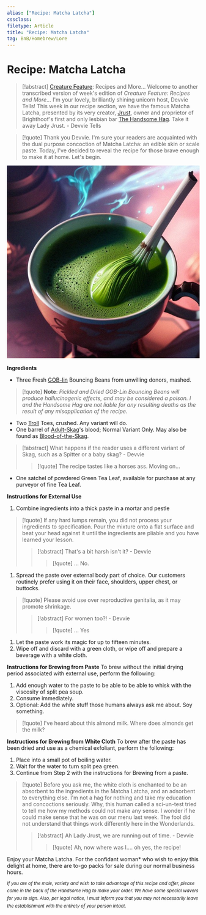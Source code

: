 ```yaml
---
alias: ["Recipe: Matcha Latcha"]
cssclass: 
filetype: Article
title: "Recipe: Matcha Latcha"
tag: BnB/Homebrew/Lore
---
```


# Recipe: Matcha Latcha
> [!abstract] [Creature Feature](../../../../60-Wyrmscriber/0-Courier/Resort-Me/Creature%20Feature.md): Recipes and More…
> Welcome to another transcribed version of week's edition of *Creature Feature: Recipes and More*… I'm your lovely, brilliantly shining unicorn host, Devvie Tells! This week in our recipe section, we have the famous Matcha Latcha, presented by its very creator, [Jrust](../../../../60-Wyrmscriber/0-Courier/Locations/Wonderlands/Lightspire/Brighthoof/Glitteryards/The-Handsome-Hag/Jrust.md), owner and proprietor of Brighthoof's first and only lesbian bar [The Handsome Hag](../../../../60-Wyrmscriber/0-Courier/Locations/Wonderlands/Lightspire/Brighthoof/Glitteryards/The-Handsome-Hag/The-Handsome-Hag.md). Take it away Lady Jrust.
> \- Devvie Tells

>[!quote] Thank you Devvie. I'm sure your readers are acquainted with the dual purpose concoction of Matcha Latcha: an edible skin or scale paste. Today, I've decided to reveal the recipe for those brave enough to make it at home. Let's begin.

 ![Brewing Matcha Latcha](_attachments/Matcha-Latcha.jpg)

**Ingredients**
- Three Fresh [GOB-lin](../../../../60-Wyrmscriber/Gamemaster/Mechanics/Bestiary/Goblinoids/Gob-Lins/Gob-Lins.md) Bouncing Beans from unwilling donors, mashed.
> [!quote] **Note**: *Pickled and Dried GOB-Lin Bouncing Beans will produce hallucinogenic effects, and may be considered a poison. I and the Handsome Hag are not liable for any resulting deaths as the result of any misapplication of the recipe.*
- Two [Troll](../../../../60-Wyrmscriber/Gamemaster/Mechanics/Bestiary/Trolls/Troll.md) Toes, crushed. Any variant will do.
- One barrel of [Adult-Skag](../../../../60-Wyrmscriber/0-Courier/Resort-Me/Adult-Skag.md)'s blood; Normal Variant Only. May also be found as [Blood-of-the-Skag](../../../../60-Wyrmscriber/0-Courier/Resort-Me/Blood-of-the-Skag.md).
>[!abstract] What happens if the reader uses a different variant of Skag, such as a Spitter or a baby skag? \- Devvie
>> [!quote] The recipe tastes like a horses ass. Moving on…
- One satchel of powdered Green Tea Leaf, available for purchase at any purveyor of fine Tea Leaf.

**Instructions for External Use**
1. Combine ingredients into a thick paste in a mortar and pestle
>[!quote] If any hard lumps remain, you did not process your ingredients to specification. Pour the mixture onto a flat surface and beat your head against it until the ingredients are pliable and you have learned your lesson.
>> [!abstract] That's a bit harsh isn't it? \- Devvie
>>> [!quote] … No.
1. Spread the paste over external body part of choice. Our customers routinely prefer using it on their face, shoulders, upper chest, or buttocks.
>[!quote] Please avoid use over reproductive genitalia, as it may promote shrinkage.
>>[!abstract] For women too?! \- Devvie
>>>[!quote] … Yes
1. Let the paste work its magic for up to fifteen minutes.
2. Wipe off and discard with a green cloth, or wipe off and prepare a beverage with a white cloth.

**Instructions for Brewing from Paste**
To brew without the initial drying period associated with external use, perform the following:
1. Add enough water to the paste to be able to be able to whisk with the viscosity of split pea soup.
2. Consume immediately.
3. Optional: Add the white stuff those humans always ask me about. Soy something.
>[!quote] I've heard about this almond milk. Where does almonds get the milk?

**Instructions for Brewing from White Cloth**
To brew after the paste has been dried and use as a chemical exfoliant, perform the following:
1. Place into a small pot of boiling water.
2. Wait for the water to turn split pea green.
3. Continue from Step 2 with the instructions for Brewing from a paste.

>[!quote] Before you ask me, the white cloth is enchanted to be an absorbent to the ingredients in the Matcha Latcha, and an adsorbent to everything else. I'm not a hag for nothing and take my education and concoctions seriously. Why, this human called a sci-un-test tried to tell me how my methods could not make any sense. I wonder if he could make sense that he was on our menu last week. The fool did not understand that things work differently here in the Wonderlands.
>>[!abstract] Ah Lady Jrust, we are running out of time. \- Devvie
>>>[!quote] Ah, now where was I…. oh yes, the recipe!

Enjoy your Matcha Latcha. For the confidant woman\* who wish to enjoy this delight at home, there are to-go packs for sale during our normal business hours.

<i><sup>If you are of the male, variety and wish to take advantage of this recipe and offer, please come in the back of the Handsome Hag to make your order. We have some special wavers for you to sign. Also, per legal notice, I must inform you that you may not necessarily leave the establishment with the entirety of your person intact.</sup></i>
